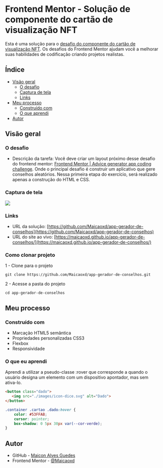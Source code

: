 # Frontend Mentor - Solução de componente do cartão de visualização NFT

Esta é uma solução para o [desafio do componente do cartão de visualização NFT](https://www.frontendmentor.io/challenges/profile-card-component-cfArpWshJ). Os desafios do Frontend Mentor ajudam você a melhorar suas habilidades de codificação criando projetos realistas.

## Índice

- [Visão geral](#visão-geral)
   - [O desafio](#o-desafio)
   - [Captura de tela](#captura-de-tela)
   - [Links](#links)
- [Meu processo](#meu-processo)
   - [Construído com](#construído-com)
   - [O que aprendi](#o-que-aprendi)
- [Autor](#autor)

## Visão geral

### O desafio

- Descrição da tarefa: Você deve criar um layout próximo desse desafio do frontend mentor: [Frontend Mentor | Advice generator app coding challenge](https://www.frontendmentor.io/challenges/advice-generator-app-QdUG-13db). Onde o principal desafio é construir um aplicativo que gere conselhos aleatórios. Nessa primeira etapa do exercício, será realizado apenas a construção do HTML e CSS.

### Captura de tela

![](./design/Screenshot.jpg)

### Links

- URL da solução: [https://github.com/Maicaoxd/app-gerador-de-conselhos](https://github.com/Maicaoxd/app-gerador-de-conselhos)
- URL do site ao vivo: [https://maicaoxd.github.io/app-gerador-de-conselhos/](https://maicaoxd.github.io/app-gerador-de-conselhos/)

### Como clonar projeto

1 - Clone para o projeto

```
git clone https://github.com/Maicaoxd/app-gerador-de-conselhos.git
```

2 - Acesse a pasta do projeto

```
cd app-gerador-de-conselhos
```
## Meu processo

### Construído com

- Marcação HTML5 semântica
- Propriedades personalizadas CSS3
- Flexbox
- Responsividade

### O que eu aprendi

Aprendi a utilizar a pseudo-classe :rover que corresponde a quando o usuário designa um elemento com um dispositivo apontador, mas sem ativa-lo.

```html
<button class="dado">
   <img src="./images/icon-dice.svg" alt="Dado">
</button>
```
```css
.container .cartao .dado:hover {
    color: #53FFAB;
    cursor: pointer;
    box-shadow: 0 5px 30px var(--cor-verde);
}
```

## Autor

- GitHub - [Maicon Alves Guedes](https://github.com/Maicaoxd)
- Frontend Mentor - [@Maicaoxd](https://www.frontendmentor.io/profile/Maicaoxd)
